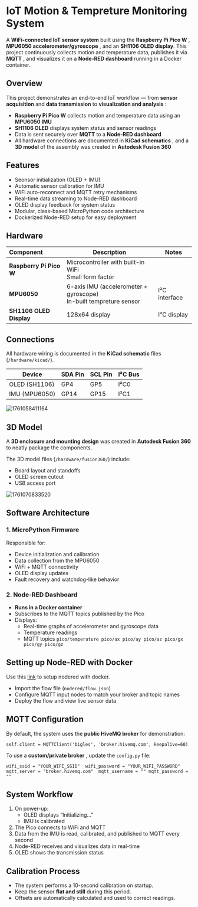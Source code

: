 # IoT Motion & Tempreture Monitoring System

A **WiFi-connected IoT sensor system** built using the  **Raspberry Pi Pico W** ,  **MPU6050 accelerometer/gyroscope** , and an  **SH1106 OLED display**. This project continuously collects motion and temperature data, publishes it via  **MQTT** , and visualizes it on a **Node-RED dashboard** running in a Docker container.

## Overview

This project demonstrates an end-to-end IoT workflow — from **sensor acquisition** and **data transmission** to  **visualization and analysis** :

* **Raspberry Pi Pico W** collects motion and temperature data using an **MPU6050 IMU**
* **SH1106 OLED** displays system status and sensor readings
* Data is sent securely over **MQTT** to a **Node-RED dashboard**
* All hardware connections are documented in  **KiCad schematics** , and a **3D model** of the assembly was created in **Autodesk Fusion 360**

## Features

* Seonsor initialization (OLED + IMU)
* Automatic sensor calibration for IMU
* WiFi auto-reconnect and MQTT retry mechanisms
* Real-time data streaming to Node-RED dashboard
* OLED display feedback for system status
* Modular, class-based MicroPython code architecture
* Dockerized Node-RED setup for easy deployment

## Hardware

| Component                     | Description                                                            | Notes          |
| :---------------------------- | ---------------------------------------------------------------------- | -------------- |
| **Raspberry Pi Pico W** | Microcontroller with built-in WiFi<br />Small form factor              |                |
| **MPU6050**             | 6-axis IMU (accelerometer + gyroscope)<br />In-built tempreture sensor | I²C interface |
| **SH1106 OLED Display** | 128x64 display                                                         | I²C display   |

## Connections

All hardware wiring is documented in the **KiCad schematic** files (`/hardware/kicad/`).

| Device        | SDA Pin | SCL Pin | I²C Bus |
| ------------- | ------- | ------- | -------- |
| OLED (SH1106) | GP4     | GP5     | I²C0    |
| IMU (MPU6050) | GP14    | GP15    | I²C1    |

![1761058411164](image/Untitled-1/1761058411164.png)

## 3D Model

A **3D enclosure and mounting design** was created in **Autodesk Fusion 360** to neatly package the components.

The 3D model files (`/hardware/fusion360/`) include:

* Board layout and standoffs
* OLED screen cutout
* USB access port

![1761070833520](image/Untitled-1/1761070833520.png)

## Software Architecture

### 1. MicroPython Firmware

Responsible for:

* Device initialization and calibration
* Data collection from the MPU6050
* WiFi + MQTT connectivity
* OLED display updates
* Fault recovery and watchdog-like behavior

### 2. Node-RED Dashboard

* **Runs in a Docker container**
* Subscribes to the MQTT topics published by the Pico
* Displays:
  * Real-time graphs of accelerometer and gyroscope data
  * Temperature readings
  * MQTT topics
    `pico/temperature pico/ax pico/ay pico/az pico/gx pico/gy pico/gz`

## Setting up Node-RED with Docker

Use this [link](https://nodered.org/docs/getting-started/docker) to setup nodered with docker.

* Import the flow file (`nodered/flow.json`)
* Configure MQTT input nodes to match your broker and topic names
* Deploy the flow and view live sensor data

## MQTT Configuration

By default, the system uses the **public HiveMQ broker** for demonstration:

`self.client = MQTTClient('bigles', 'broker.hivemq.com', keepalive=60)`

To use a  **custom/private broker** , update the `config.py` file:

`wifi_ssid = "YOUR_WIFI_SSID" 
wifi_password = "YOUR_WIFI_PASSWORD" 
mqtt_server = "broker.hivemq.com" 
mqtt_username = "" mqtt_password = ""`

## System Workflow

1. On power-up:
   * OLED displays “Initializing...”
   * IMU is calibrated
2. The Pico connects to WiFi and MQTT
3. Data from the IMU is read, calibrated, and published to MQTT every second
4. Node-RED receives and visualizes data in real-time
5. OLED shows the transmission status

## Calibration Process

* The system performs a 10-second calibration on startup.
* Keep the sensor **flat and still** during this period.
* Offsets are automatically calculated and used to correct readings.
